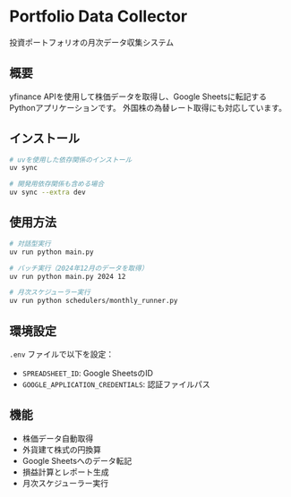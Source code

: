 # Portfolio Data Collector

投資ポートフォリオの月次データ収集システム

## 概要
yfinance APIを使用して株価データを取得し、Google Sheetsに転記するPythonアプリケーションです。
外国株の為替レート取得にも対応しています。

## インストール

```bash
# uvを使用した依存関係のインストール
uv sync

# 開発用依存関係も含める場合
uv sync --extra dev
```

## 使用方法

```bash
# 対話型実行
uv run python main.py

# バッチ実行（2024年12月のデータを取得）
uv run python main.py 2024 12

# 月次スケジューラー実行
uv run python schedulers/monthly_runner.py
```

## 環境設定
`.env` ファイルで以下を設定：
- `SPREADSHEET_ID`: Google SheetsのID
- `GOOGLE_APPLICATION_CREDENTIALS`: 認証ファイルパス

## 機能
- 株価データ自動取得
- 外貨建て株式の円換算
- Google Sheetsへのデータ転記
- 損益計算とレポート生成
- 月次スケジューラー実行